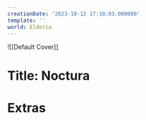 ```yaml
---
creationDate: '2023-10-12 17:18:03.000000'
template: ''
world: Eldoria
---
```

![[Default Cover]]

# Title: Noctura



# Extras

